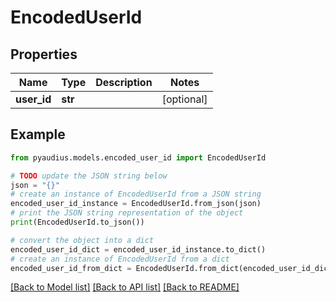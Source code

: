 # EncodedUserId


## Properties

Name | Type | Description | Notes
------------ | ------------- | ------------- | -------------
**user_id** | **str** |  | [optional] 

## Example

```python
from pyaudius.models.encoded_user_id import EncodedUserId

# TODO update the JSON string below
json = "{}"
# create an instance of EncodedUserId from a JSON string
encoded_user_id_instance = EncodedUserId.from_json(json)
# print the JSON string representation of the object
print(EncodedUserId.to_json())

# convert the object into a dict
encoded_user_id_dict = encoded_user_id_instance.to_dict()
# create an instance of EncodedUserId from a dict
encoded_user_id_from_dict = EncodedUserId.from_dict(encoded_user_id_dict)
```
[[Back to Model list]](../README.md#documentation-for-models) [[Back to API list]](../README.md#documentation-for-api-endpoints) [[Back to README]](../README.md)


